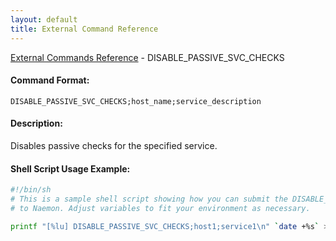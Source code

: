 ```yaml
---
layout: default
title: External Command Reference
---
```


<!--
************************************************
* AUTO GENERATED PAGE - USE ./update SCRIPT
************************************************
-->

<span class="glyphicon glyphicon-arrow-up"></span><a href="index.html"> External Commands Reference</a> - DISABLE_PASSIVE_SVC_CHECKS<br>


#### Command Format:

`DISABLE_PASSIVE_SVC_CHECKS;host_name;service_description`

#### Description:

Disables passive checks for the specified service.

#### Shell Script Usage Example:

```sh
#!/bin/sh
# This is a sample shell script showing how you can submit the DISABLE_PASSIVE_SVC_CHECKS command
# to Naemon. Adjust variables to fit your environment as necessary.

printf "[%lu] DISABLE_PASSIVE_SVC_CHECKS;host1;service1\n" `date +%s` > /var/lib/naemon/naemon.cmd
```



